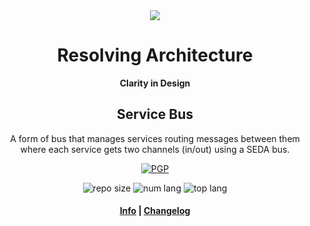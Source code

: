 <div align="center">
  <img src="https://resolvingarchitecture.io/images/ra.png"  />

  <h1>Resolving Architecture</h1>

  <p>
    <strong>Clarity in Design</strong>
  </p>

  <h2>Service Bus</h2>

  <p>
   A form of bus that manages services routing messages between them where each service gets two channels (in/out)
   using a SEDA bus.
   </p>

  <p>
    <a href="https://resolvingarchitecture.io/ks/publickey.brian@resolvingarchitecture.io.asc"><img alt="PGP" src="https://img.shields.io/keybase/pgp/objectorange"/></a>
  </p>
  <p>
  <img alt="repo size" src="https://img.shields.io/github/repo-size/resolvingarchitecture/service-bus-java"/>
    <img alt="num lang" src="https://img.shields.io/github/languages/count/resolvingarchitecture/service-bus-java"/>
    <img alt="top lang" src="https://img.shields.io/github/languages/top/resolvingarchitecture/service-bus-java"/>
  </p>

  <h4>
    <a href="https://resolvingarchitecture.io">Info</a>
    <span> | </span>
    <a href="https://github.com/resolvingarchitecture/service-bus-java/blob/master/CHANGELOG.md">Changelog</a>
  </h4>
</div>
